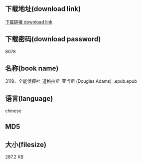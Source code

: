 ## 下载地址(download link)
[下载链接 download link](https://voluble-croquembouche-d321dc.netlify.app/?s=3119%E3%80%81%E5%85%A8%E8%83%BD%E4%BE%A6%E6%8E%A2%E7%A4%BE_%E9%81%93%E6%A0%BC%E6%8B%89%E6%96%AF_%E4%BA%9A%E5%BD%93%E6%96%AF+%28Douglas+Adams%29_.epub)

## 下载密码(download password)
8078

## 名称(book name)
3119、全能侦探社_道格拉斯_亚当斯 (Douglas Adams)_.epub.epub

## 语言(language)
chinese

## MD5


## 大小(filesize)
287.2 KB
